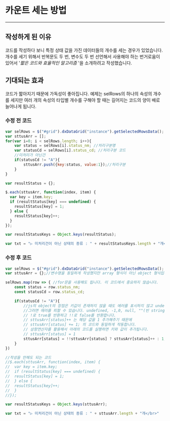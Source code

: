 # 카운트 세는 방법
---
## 작성하게 된 이유
코드를 작성하다 보니 특정 상태 값을 가진 데이터들의 개수를 세는 경우가 있었습니다.
개수를 세기 위해서 반복문도 두 번, 변수도 두 번 선언해서 사용해야 하는 번거로움이 있어서 \'*짧은 코드와  효율적인 알고리즘* \'을 소개하려고 작성했습니다.

## 기대되는 효과
코드가 짧아지기 때문에 가독성이 좋아집니다. 예제는 selRows의 하나의 속성의 개수를 세지만 여러 개의 속성의 타입별 개수를 구해야 할 때는 길어지는 코드의 양이 배로 늘어나게 됩니다.

### 수정 전 코드
```javascript
var selRows = $("#grid").dxDataGrid("instance").getSelectedRowsData();
var sttusArr = [];
for(var i=0; i < selRows.length; i++){
	var status = selRows[i].status_nm; //처리구분명
	var statusCd = selRows[i].status_cd; //처리구분 코드
	//미처리가 아닌건
	if(statusCd != "A"){
		sttusArr.push({key:status, value:1});//처리구분
	}
}

var resultStatus = {};

$.each(sttusArr, function(index, item) {
  var key = item.key;
  if (resultStatus[key] === undefined) {
	resultStatus[key] = 1;
  } else {
	resultStatus[key]++;
  }
});

var resultStatusKeys = Object.keys(resultStatus);

var txt = "▷ 미처리건이 아닌 상태의 종류 : " + resultStatusKeys.length + "개</br>"
```

### 수정 후 코드
```javascript
var selRows = $("#grid").dxDataGrid("instance").getSelectedRowsData();
var sttusArr = {};//변수명을 동일하게 작성했지만 array 형식이 아닌 object 형식입니다.

selRows.map(row => { //for문을 사용해도 됩니다. 이 코드에서 중요하지 않습니다.
	const status = row.status_nm;
	const statusCd = row.status_cd;

	if(statusCd != "A"){
		//js의 object의 장점은 키값이 존재하지 않을 때도 에러를 표시하지 않고 undefined만을 반환합니다.
		//그러면 에러를 피할 수 있습니다. undefined, -1,0, null, ""(빈 string) 의 경우,
		// !로 true를 반환하고 !!로 false를 반환합니다.
		// sttusArr[status]++ 는 해당 값을 1 추가해주기 때문에 
		// sttusArr[status] += 1; 의 코드와 동일하게 작동합니다.
		// 삼항연산자를 활용해서 아래의 코드를 실행하면 키와 값이 추가됩니다.
		// sttusArr[status] = 1
		sttusArr[status] = !!sttusArr[status] ? sttusArr[status]++ : 1; 
	}
})

//작성을 안해도 되는 코드
//$.each(sttusArr, function(index, item) {
//  var key = item.key;
//  if (resultStatus[key] === undefined) {
//	resultStatus[key] = 1;
//  } else {
//	resultStatus[key]++;
//  }
//});

var resultStatusKeys = Object.keys(sttusArr);

var txt = "▷ 미처리건이 아닌 상태의 종류 : " + sttusArr.length + "개</br>"
```
